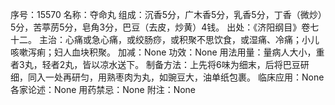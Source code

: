 序号：15570
名称：夺命丸
组成：沉香5分，广木香5分，乳香5分，丁香（微炒）5分，苦葶苈5分，皂角3分，巴豆（去皮，炒黄）4钱。
出处：《济阳纲目》卷七十二。
主治：心痛或急心痛，或绞肠痧，或积聚不思饮食，或湿痛、冷痛；小儿咳嗽泻痢；妇人血块积聚。
加减：None
功效：None
用法用量：量病人大小，重者3丸，轻者2丸，皆以凉水送下。
制备方法：上先将6味为细末，后将巴豆研细，同入一处再研匀，用熟枣肉为丸，如豌豆大，油单纸包裹。
临床应用：None
各家论述：None
用药禁忌：None
附注：None
